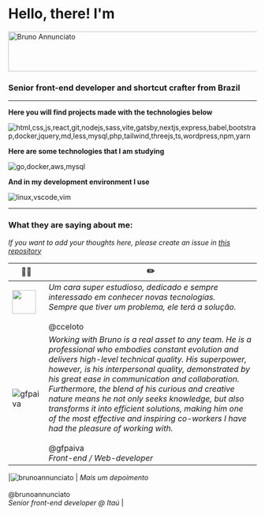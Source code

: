 
# Hello, there! I'm

<img  width="717"  height="81"  alt="Bruno Annunciato"  src="https://github.com/user-attachments/assets/26bb5e4d-d6b4-498e-9eaa-d0d67ef2dd43" />

### Senior front-end developer and shortcut crafter from Brazil

---

**Here you will find projects made with the technologies below**

![html,css,js,react,git,nodejs,sass,vite,gatsby,nextjs,express,babel,bootstrap,docker,jquery,md,less,mysql,php,tailwind,threejs,ts,wordpress,npm,yarn](https://skillicons.dev/icons?i=html,css,js,ts,react,git,nodejs,sass,vite,gatsby,nextjs,express,babel,bootstrap,docker,jest,jquery,md,less,mysql,php,tailwind,threejs,wordpress,npm,yarn)


**Here are some technologies that I am studying**

![go,docker,aws,mysql](https://skillicons.dev/icons?i=go,docker,aws,mysql)

**And in my development environment I use**

![linux,vscode,vim](https://skillicons.dev/icons?i=linux,vscode,vim)

---
### What they are saying about me:
*If you want to add your thoughts here, please create an issue in [this repository](https://github.com/brunoannunciato/brunoannunciato/issues)* <br>

| 🧑‍💻 | ✏️ |
|--|--|
| <img src="https://avatars.githubusercontent.com/u/30263808?v=4&s=48" width="48" style="width: 48px;"> <br>            | *Um cara super estudioso, dedicado e sempre interessado em conhecer novas tecnologias. <br> Sempre que tiver um problema, ele terá a solução.* <br><br> @cceloto |
|![gfpaiva](https://avatars.githubusercontent.com/u/11557474?v=4&s=48)  | *Working with Bruno is a real asset to any team. He is a professional who embodies constant evolution and delivers high-level technical quality. His superpower, however, is his interpersonal quality, demonstrated by his great ease in communication and collaboration. Furthermore, the blend of his curious and creative nature means he not only seeks knowledge, but also transforms it into efficient solutions, making him one of the most effective and inspiring co-workers I have had the pleasure of working with.* <br><br> @gfpaiva <br> *Front-end / Web-developer* |

|![brunoannunciato](https://avatars.githubusercontent.com/u/26882104?v=4&s=48)  | *Mais um depoimento* <br><br> @brunoannunciato <br> *Senior front-end developer @ Itaú* |
